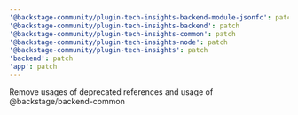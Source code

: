 ```yaml
---
'@backstage-community/plugin-tech-insights-backend-module-jsonfc': patch
'@backstage-community/plugin-tech-insights-backend': patch
'@backstage-community/plugin-tech-insights-common': patch
'@backstage-community/plugin-tech-insights-node': patch
'@backstage-community/plugin-tech-insights': patch
'backend': patch
'app': patch
---
```


Remove usages of deprecated references and usage of @backstage/backend-common
